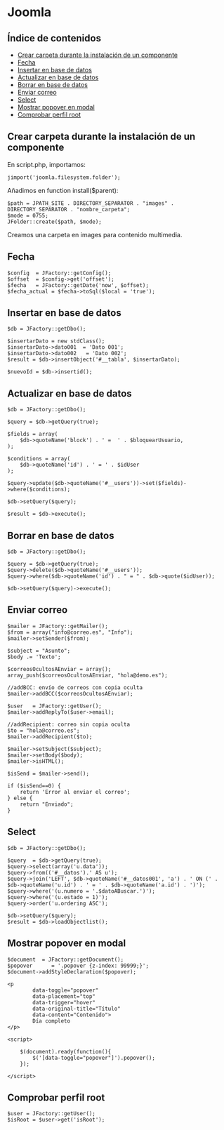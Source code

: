 # Joomla

## Índice de contenidos

- [Crear carpeta durante la instalación de un componente](#crear-carpeta-durante-la-instalación-de-un-componente)
- [Fecha](#fecha)
- [Insertar en base de datos](#insertar-en-base-de-datos)
- [Actualizar en base de datos](#actualizar-en-base-de-datos)
- [Borrar en base de datos](#borrar-en-base-de-datos)
- [Enviar correo](#enviar-correo)
- [Select](#select)
- [Mostrar popover en modal](#mostrar-popover-xen-modal)
- [Comprobar perfil root](#comprobar-perfil-root)


## Crear carpeta durante la instalación de un componente

En script.php, importamos:

```
jimport('joomla.filesystem.folder');
```

Añadimos en function install($parent):

```
$path = JPATH_SITE . DIRECTORY_SEPARATOR . "images" . DIRECTORY_SEPARATOR . "nombre_carpeta";
$mode = 0755;
JFolder::create($path, $mode);
```

Creamos una carpeta en images para contenido multimedia.

## Fecha

```
$config  = JFactory::getConfig();
$offset  = $config->get('offset');    
$fecha   = JFactory::getDate('now', $offset);
$fecha_actual = $fecha->toSql($local = 'true');
```

## Insertar en base de datos

```
$db = JFactory::getDbo();

$insertarDato = new stdClass();
$insertarDato->dato001  = 'Dato 001';
$insertarDato->dato002   = 'Dato 002';
$result = $db->insertObject('#__tabla', $insertarDato);

$nuevoId = $db->insertid();
```

## Actualizar en base de datos

```
$db = JFactory::getDbo();

$query = $db->getQuery(true);

$fields = array(
    $db->quoteName('block') . ' =  ' . $bloquearUsuario,
);

$conditions = array(
    $db->quoteName('id') . ' = ' . $idUser
);

$query->update($db->quoteName('#__users'))->set($fields)->where($conditions);

$db->setQuery($query);

$result = $db->execute();
```

## Borrar en base de datos

```
$db = JFactory::getDbo();

$query = $db->getQuery(true);
$query->delete($db->quoteName('#__users'));
$query->where($db->quoteName('id') . " = " . $db->quote($idUser));

$db->setQuery($query)->execute();
```

## Enviar correo

```
$mailer = JFactory::getMailer();
$from = array("info@correo.es", "Info");
$mailer->setSender($from);

$subject = "Asunto";
$body .= 'Texto';

$correosOcultosAEnviar = array();
array_push($correosOcultosAEnviar, "hola@demo.es");

//addBCC: envío de correos con copia oculta
$mailer->addBCC($correosOcultosAEnviar);

$user   = JFactory::getUser();
$mailer->addReplyTo($user->email);

//addRecipient: correo sin copia oculta
$to = "hola@correo.es";
$mailer->addRecipient($to);

$mailer->setSubject($subject);
$mailer->setBody($body);
$mailer->isHTML();

$isSend = $mailer->send(); 

if ($isSend==0) {
    return 'Error al enviar el correo';
} else {
    return "Enviado";
}
```

## Select

```
$db = JFactory::getDbo(); 
        
$query	= $db->getQuery(true);
$query->select(array('u.data'));
$query->from(('#__datos').' AS u');
$query->join('LEFT', $db->quoteName('#__datos001', 'a') . ' ON (' . $db->quoteName('u.id') . ' = ' . $db->quoteName('a.id') . ')');
$query->where('(u.numero = '.$datoABuscar.')');
$query->where('(u.estado = 1)');
$query->order('u.ordering ASC');

$db->setQuery($query);
$result = $db->loadObjectlist();
```

## Mostrar popover en modal

```
$document  = JFactory::getDocument();
$popover      = '.popover {z-index: 99999;}';
$document->addStyleDeclaration($popover);

<p      
        data-toggle="popover"
        data-placement="top"
        data-trigger="hover"
        data-original-title="Título"
        data-content="Contenido">
        Día completo
</p>

<script>
    
    $(document).ready(function(){
        $('[data-toggle="popover"]').popover();
    });
    
</script>    
```

## Comprobar perfil root

```
$user = JFactory::getUser();
$isRoot = $user->get('isRoot');
```

